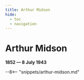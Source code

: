 ```yaml
---
title: Arthur Midson
hide:
  - toc
  - navigation 
---
```


# Arthur Midson

**1852 — 8 July 1943**

--8<-- "snippets/arthur-midson.md"
